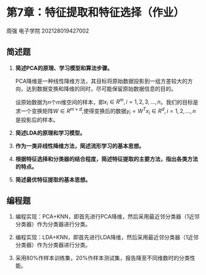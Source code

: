 # 第7章：特征提取和特征选择（作业）

周强 电子学院 202128019427002

## 简述题

1. **简述PCA的原理、学习模型和算法步骤。**

   PCA降维是一种线性降维方法，其目标将原始数据投影到一组方差较大的方向，达到数据变换和降维的同时，尽可能保留原始数据信息的目的。

   设原始数据为$n$个$m$维空间的样本，即$x_i\in R^m,i=1,2,3,...,n$。我们的目标是求一个变换矩阵$W \in R^{m \times d}$,使得变换后的数据$y_i=W^Tx_i \in R^d, i=1,2,...,n$是投影后的样本。

2. **简述LDA的原理和学习模型。**

3. **作为一类非线性降维方法，简述流形学习的基本思想。**

4. **根据特征选择和分类器的结合程度，简述特征提取的主要方法，指出各类方法的特点。**

5. **简述最优特征提取的基本思想。**

## 编程题

1. 编程实现：PCA+KNN，即首先进行PCA降维，然后采用最近邻分类器（1近邻分类器）作为分类器进行分类。

2. 编程实现：LDA+KNN，即首先进行LDA降维，然后采用最近邻分类器（1近邻分类器）作为分类器进行分类。

3. 采用80%作样本训练集，20%作样本测试集，报告降至不同维数时的分类性能。

   

